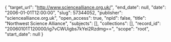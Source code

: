 {
  "target_url": "http://www.sciencealliance.org.uk/", 
  "end_date": null, 
  "date": "2006-01-01T12:00:00", 
  "slug": 57344052, 
  "publisher": "sciencealliance.org.uk", 
  "open_access": true, 
  "npld": false, 
  "title": "Northwest Science Alliance", 
  "subjects": [], 
  "collections": [], 
  "record_id": "20060101T120000/ig7vCWUigbs7kYei2Rzdmg==", 
  "scope": "root", 
  "start_date": null
}

